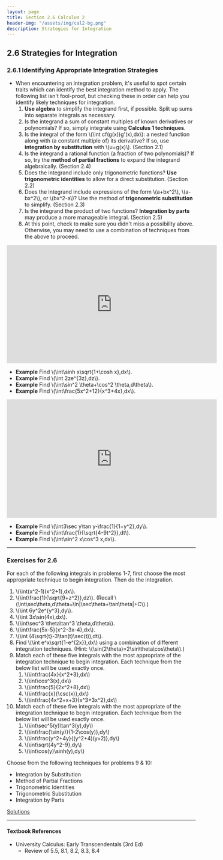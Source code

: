 ```yaml
---
layout: page
title: Section 2.6 Calculus 2
header-img: "/assets/img/cal2-bg.png"
description: Strategies for Integration
---
```


## 2.6 Strategies for Integration

### 2.6.1 Identifying Appropriate Integration Strategies

- When encountering an integration problem, it's useful to spot
  certain traits which can identify the best integration method
  to apply. The following list isn't fool-proof, but checking these
  in order can help you identify likely techniques for integration.
    1. **Use algebra** to simplify the integrand first, if possible.
       Split up sums into separate integrals as necessary.
    2. Is the integrand a sum of constant multiples of known derivatives
       or polynomials? If so, simply integrate using **Calculus 1 techniques**.
    3. Is the integral of the form \\(\int cf(g(x))g'(x)\,dx\\):
       a nested function along with (a constant multiple of)
       its derivative?
       If so, use **integration by substitution** with \\(u=g(x)\\).
       (Section 2.1)
    4. Is the integrand a rational function (a fraction of two polynomials)?
       If so, try the **method of partial fractions**
       to expand the integrand algebraically. (Section 2.4)
    5. Does the integrand include only trigonometric functions?
       **Use trigonometric identities** to allow for a direct substitution.
       (Section 2.2)
    6. Does the integrand include expressions of the form \\(a+bx^2\\),
       \\(a-bx^2\\), or \\(bx^2-a\\)? Use the method of **trigonometric
       substitution** to simplify. (Section 2.3)
    7. Is the integrand the product of two functions? **Integration by
       parts** may produce a more manageable integral.
       (Section 2.5)
    8. At this point, check to make sure you didn't miss a possibility
       above. Otherwise, you may need to use a combination of techniques
       from the above to proceed.

 <iframe width="560" height="315" src="https://www.youtube.com/embed/3pL_XEYmFp8" frameborder="0" allowfullscreen></iframe>

- **Example** Find \\(\int\sinh x\sqrt{1+\cosh x}\,dx\\).
- **Example** Find \\(\int 2ze^{3z}\,dz\\).
- **Example** Find \\(\int\sin^2 \theta+\cos^2 \theta\,d\theta\\).
- **Example** Find \\(\int\frac{5x^2+12}{x^3+4x}\,dx\\).

<iframe width="560" height="315" src="https://www.youtube.com/embed/0_lntllVxZ4" frameborder="0" allowfullscreen></iframe>

- **Example** Find \\(\int3\sec y\tan y-\frac{1}{1+y^2}\,dy\\).
- **Example** Find \\(\int\frac{1}{\sqrt{4-9t^2}}\,dt\\).
- **Example** Find \\(\int\sin^2 x\cos^3 x\,dx\\).

---

### Exercises for 2.6

For each of the following integrals in problems 1-7,
first choose the most appropriate
technique to begin integration. Then do the integration.

1.  \\(\int(x^2-1)(x^2+1)\,dx\\).
1.  \\(\int\frac{1}{\sqrt{9+z^2}}\,dz\\). (Recall
    \\(\int\sec\theta\,d\theta=\ln\|\sec\theta+\tan\theta\|+C\\).)
1.  \\(\int 6y^2e^{y^3}\,dy\\).
1.  \\(\int 3x\sin(4x)\,dx\\).
1.  \\(\int\sec^3 \theta\tan^3 \theta\,d\theta\\).
1.  \\(\int\frac{5x-5}{x^2-3x-4}\,dx\\).
1.  \\(\int (4\sqrt{t}-3\tan(t)\sec(t))\,dt\\).
8.  Find \\(\int e^x\sqrt{1-e^{2x}}\,dx\\) using a combination of
    different integration techniques.
    (Hint: \\(\sin(2\theta)=2\sin\theta\cos\theta\\).)
9.  Match each of these five integrals with the most appropriate of the
    integration technique to begin integration. Each technique from the
    below list will be used exactly once.
    1. \\(\int\frac{4x}{x^2+3}\,dx\\)
    1. \\(\int\cos^3(x)\,dx\\)
    1. \\(\int\frac{5}{2x^2+8}\,dx\\)
    1. \\(\int\frac{x}{\csc(x)}\,dx\\)
    1. \\(\int\frac{4x^2+x+3}{x^3+3x^2}\,dx\\)
10. Match each of these five integrals with the most appropriate of the
    integration technique to begin integration. Each technique from the
    below list will be used exactly once.
    1. \\(\int\sec^5(y)\tan^3(y)\,dy\\)
    1. \\(\int\frac{\sin(y)}{1-2\cos(y)}\,dy\\)
    1. \\(\int\frac{y^2+4y}{(y^2+4)(y+2)}\,dy\\)
    1. \\(\int\sqrt{4y^2-9}\,dy\\)
    1. \\(\int\cos(y)\sinh(y)\,dy\\)

Choose from the following techniques for problems 9 & 10:

- Integration by Substitution
- Method of Partial Fractions
- Trigonometric Identities
- Trigonometric Substitution
- Integration by Parts



[Solutions](/resources/calculus2/solutions/2.6.pdf)

---

#### Textbook References

- University Calculus: Early Transcendentals (3rd Ed)
    - Review of 5.5, 8.1, 8.2, 8.3, 8.4
